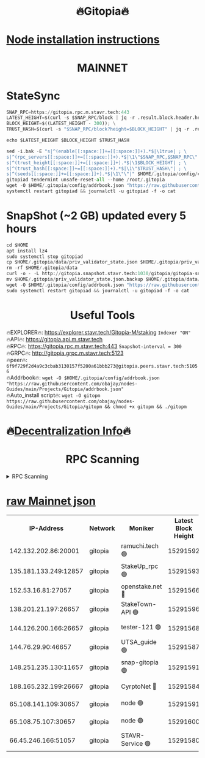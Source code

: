 <h1 align="center"> 🔥Gitopia🔥</h1>

[Node installation instructions](https://github.com/obajay/nodes-Guides/tree/main/Projects/Gitopia)
=

<h1 align="center"> MAINNET</h1>

# StateSync
```python
SNAP_RPC=https://gitopia.rpc.m.stavr.tech:443
LATEST_HEIGHT=$(curl -s $SNAP_RPC/block | jq -r .result.block.header.height); \
BLOCK_HEIGHT=$((LATEST_HEIGHT - 300)); \
TRUST_HASH=$(curl -s "$SNAP_RPC/block?height=$BLOCK_HEIGHT" | jq -r .result.block_id.hash)

echo $LATEST_HEIGHT $BLOCK_HEIGHT $TRUST_HASH

sed -i.bak -E "s|^(enable[[:space:]]+=[[:space:]]+).*$|\1true| ; \
s|^(rpc_servers[[:space:]]+=[[:space:]]+).*$|\1\"$SNAP_RPC,$SNAP_RPC\"| ; \
s|^(trust_height[[:space:]]+=[[:space:]]+).*$|\1$BLOCK_HEIGHT| ; \
s|^(trust_hash[[:space:]]+=[[:space:]]+).*$|\1\"$TRUST_HASH\"| ; \
s|^(seeds[[:space:]]+=[[:space:]]+).*$|\1\"\"|" $HOME/.gitopia/config/config.toml
gitopiad tendermint unsafe-reset-all --home /root/.gitopia
wget -O $HOME/.gitopia/config/addrbook.json "https://raw.githubusercontent.com/obajay/nodes-Guides/main/Projects/Gitopia/addrbook.json"
systemctl restart gitopiad && journalctl -u gitopiad -f -o cat
```
# SnapShot (~2 GB) updated every 5 hours
```python
cd $HOME
apt install lz4
sudo systemctl stop gitopiad
cp $HOME/.gitopia/data/priv_validator_state.json $HOME/.gitopia/priv_validator_state.json.backup
rm -rf $HOME/.gitopia/data
curl -o - -L http://gitopia.snapshot.stavr.tech:1030/gitopia/gitopia-snap.tar.lz4 | lz4 -c -d - | tar -x -C $HOME/.gitopia --strip-components 2
mv $HOME/.gitopia/priv_validator_state.json.backup $HOME/.gitopia/data/priv_validator_state.json
wget -O $HOME/.gitopia/config/addrbook.json "https://raw.githubusercontent.com/obajay/nodes-Guides/main/Projects/Gitopia/addrbook.json"
sudo systemctl restart gitopiad && journalctl -u gitopiad -f -o cat
```
 <h1 align="center"> Useful Tools</h1>

🔥EXPLORER🔥:      https://explorer.stavr.tech/Gitopia-M/staking  `Indexer "ON"` \
🔥API🔥: 			 		 https://gitopia.api.m.stavr.tech \
🔥RPC🔥:           https://gitopia.rpc.m.stavr.tech:443              `Snapshot-interval = 300` \
🔥GRPC🔥:          http://gitopia.grpc.m.stavr.tech:5123 \
🔥peer🔥:					 `6f9f729f2d4a9c3cbab3130157f5200a61bbb273@gitopia.peers.stavr.tech:51056` \
🔥Addrbook🔥:    ```wget -O $HOME/.gitopia/config/addrbook.json "https://raw.githubusercontent.com/obajay/nodes-Guides/main/Projects/Gitopia/addrbook.json"``` \
🔥Auto_install script🔥: ```wget -O gitopm https://raw.githubusercontent.com/obajay/nodes-Guides/main/Projects/Gitopia/gitopm && chmod +x gitopm && ./gitopm```

🔥[Decentralization Info](https://github.com/obajay/StateSync-snapshots/tree/main/Projects/Gitopia/Decentralization)🔥
=

<h1 align="center"> RPC Scanning</h1>

<details>
<summary>RPC Scanning</summary>

<h2 align="center"> We scan nodes in real time every 4 hours. And we provide the final result of RPC endpoints.
We cannot influence the operation of these nodes in any way. </h2>


```python
If Voting Power is higher than 0 --> then the Node is a validator of the network and may be subject to attack and be a potential threat to the chain.
```
```python
We marked such validators with a red symbol
```

</details>

[raw Mainnet json](https://rpc-check.gitopm.stavr.tech/gitopm/rpc-gitopm-result.json)
=

<table><tr><th>IP-Address</th><th>Network</th><th>Moniker</th><th>Latest Block Height</th><th>Earliest Block Height</th><th>Catching Up</th><th>Tx Index</th><th>Voting Power</th><th>Scan Time</th></tr><tr><td>142.132.202.86:20001</td><td>gitopia</td><td>ramuchi.tech 🟢</td><td>15291592</td><td>6548337</td><td>False</td><td>on</td><td>0</td><td>2024-03-14T02:20:19.449212790UTC</td></tr><tr><td>135.181.133.249:12857</td><td>gitopia</td><td>StakeUp_rpc 🟢</td><td>15291593</td><td>8010001</td><td>False</td><td>on</td><td>0</td><td>2024-03-14T02:20:19.756169270UTC</td></tr><tr><td>152.53.16.81:27057</td><td>gitopia</td><td>openstake.net 🔴</td><td>15291566</td><td>10455001</td><td>False</td><td>off</td><td>59838</td><td>2024-03-14T02:19:38.556492810UTC</td></tr><tr><td>138.201.21.197:26657</td><td>gitopia</td><td>StakeTown-API 🟢</td><td>15291596</td><td>12733501</td><td>False</td><td>on</td><td>0</td><td>2024-03-14T02:20:24.123057707UTC</td></tr><tr><td>144.126.200.166:26657</td><td>gitopia</td><td>tester-121 🟢</td><td>15291568</td><td>12832814</td><td>False</td><td>off</td><td>0</td><td>2024-03-14T02:19:40.887551257UTC</td></tr><tr><td>144.76.29.90:46657</td><td>gitopia</td><td>UTSA_guide 🟢</td><td>15291587</td><td>13035301</td><td>False</td><td>on</td><td>0</td><td>2024-03-14T02:20:10.442571092UTC</td></tr><tr><td>148.251.235.130:11657</td><td>gitopia</td><td>snap-gitopia 🟢</td><td>15291591</td><td>14941501</td><td>False</td><td>on</td><td>0</td><td>2024-03-14T02:20:17.193613338UTC</td></tr><tr><td>188.165.232.199:26667</td><td>gitopia</td><td>CyrptoNet 🔴</td><td>15291584</td><td>15044042</td><td>False</td><td>off</td><td>18672</td><td>2024-03-14T02:20:06.136679209UTC</td></tr><tr><td>65.108.141.109:30657</td><td>gitopia</td><td>node 🟢</td><td>15291591</td><td>15095965</td><td>False</td><td>on</td><td>0</td><td>2024-03-14T02:20:16.914504802UTC</td></tr><tr><td>65.108.75.107:30657</td><td>gitopia</td><td>node 🟢</td><td>15291600</td><td>15146660</td><td>False</td><td>on</td><td>0</td><td>2024-03-14T02:20:30.528442207UTC</td></tr><tr><td>66.45.246.166:51057</td><td>gitopia</td><td>STAVR-Service 🟢</td><td>15291580</td><td>15280501</td><td>False</td><td>on</td><td>0</td><td>2024-03-14T02:19:59.775724409UTC</td></tr></table>
